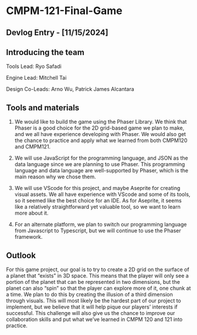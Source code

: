# CMPM-121-Final-Game

## Devlog Entry - [11/15/2024]

## Introducing the team

Tools Lead: Ryo Safadi

Engine Lead: Mitchell Tai

Design Co-Leads: Arno Wu, Patrick James Alcantara

## Tools and materials

1. We would like to build the game using the Phaser Library. We think that Phaser is a good choice for the 2D grid-based game we plan to make, and we all have experience developing with Phaser. We would also get the chance to practice and apply what we learned from both CMPM120 and CMPM121.

2. We will use JavaScript for the programming language, and JSON as the data language since we are planning to use Phaser. This programming language and data language are well-supported by Phaser, which is the main reason why we chose them.

3. We will use VScode for this project, and maybe Aseprite for creating visual assets. We all have experience with VScode and some of its tools, so it seemed like the best choice for an IDE. As for Aseprite, it seems like a relatively straightforward yet valuable tool, so we want to learn more about it.

4. For an alternate platform, we plan to switch our programming language from Javascript to Typescript, but we will continue to use the Phaser framework.

## Outlook

For this game project, our goal is to try to create a 2D grid on the surface of a planet that “exists” in 3D space. This means that the player will only see a portion of the planet that can be represented in two dimensions, but the planet can also “spin” so that the player can explore more of it, one chunk at a time. We plan to do this by creating the illusion of a third dimension through visuals. This will most likely be the hardest part of our project to implement, but we believe that it will help pique our players’ interests if successful. This challenge will also give us the chance to improve our collaboration skills and put what we’ve learned in CMPM 120 and 121 into practice.
